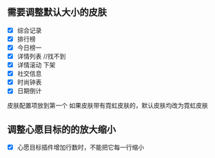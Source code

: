 ## 需要调整默认大小的皮肤

- [x] 综合记录
- [x] 排行榜
- [x] 今日榜一
- [x] 详情列表 //找不到
- [x] 详情滚动 下架
- [x] 社交信息
- [x] 时尚钟表
- [x] 日期倒计

皮肤配置项放到第一个
如果皮肤带有霓虹皮肤的，默认皮肤均改为霓虹皮肤

## 调整心愿目标的的放大缩小

- [x] 心愿目标插件增加行数时，不能把它每一行缩小